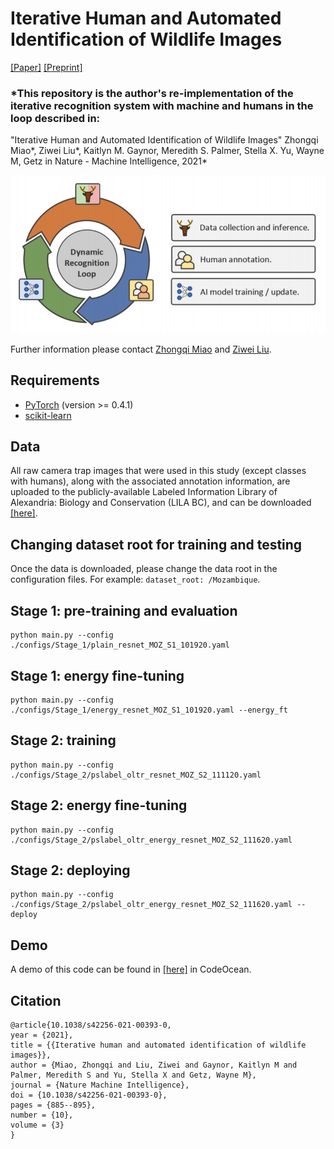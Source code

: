 # Iterative Human and Automated Identification of Wildlife Images

[[Paper]](https://www.nature.com/articles/s42256-021-00393-0) [[Preprint]](https://arxiv.org/abs/2105.02320)

### *This repository is the author's re-implementation of the iterative recognition system with machine and humans in the loop described in:
"Iterative Human and Automated Identification of Wildlife Images"
Zhongqi Miao*,  Ziwei Liu*,  Kaitlyn M. Gaynor, Meredith S. Palmer, Stella X. Yu, Wayne M, Getz in Nature - Machine Intelligence, 2021*

<img src='./assets/intro.png' width=600>

Further information please contact [Zhongqi Miao](mailto:zhongqi.miao@berkeley.edu) and [Ziwei Liu](https://liuziwei7.github.io/).

## Requirements
* [PyTorch](https://pytorch.org/) (version >= 0.4.1)
* [scikit-learn](https://scikit-learn.org/stable/)

## Data
All raw camera trap images that were used in this study (except classes with humans), along with the associated
annotation information, are uploaded to the publicly-available Labeled Information
Library of Alexandria: Biology and Conservation (LILA BC), and can be downloaded [[here]](https://lilablobssc.blob.core.windows.net/gorongosacameratraps/gorongosa-camera-traps-public-256x256.zip). 

## Changing dataset root for training and testing
Once the data is downloaded, please change the data root in the configuration files. For 
example: `dataset_root: /Mozambique`. 

## Stage 1: pre-training and evaluation
```
python main.py --config ./configs/Stage_1/plain_resnet_MOZ_S1_101920.yaml
```
## Stage 1: energy fine-tuning
```
python main.py --config ./configs/Stage_1/energy_resnet_MOZ_S1_101920.yaml --energy_ft
```
## Stage 2: training
```
python main.py --config ./configs/Stage_2/pslabel_oltr_resnet_MOZ_S2_111120.yaml
```
## Stage 2: energy fine-tuning
```
python main.py --config ./configs/Stage_2/pslabel_oltr_energy_resnet_MOZ_S2_111620.yaml
```
## Stage 2: deploying
```
python main.py --config ./configs/Stage_2/pslabel_oltr_energy_resnet_MOZ_S2_111620.yaml --deploy
```

## Demo
A demo of this code can be found in [[here]](https://codeocean.com/capsule/2011717/tree/v1) in CodeOcean.

## Citation
```
@article{10.1038/s42256-021-00393-0, 
year = {2021}, 
title = {{Iterative human and automated identification of wildlife images}}, 
author = {Miao, Zhongqi and Liu, Ziwei and Gaynor, Kaitlyn M and Palmer, Meredith S and Yu, Stella X and Getz, Wayne M}, 
journal = {Nature Machine Intelligence}, 
doi = {10.1038/s42256-021-00393-0}, 
pages = {885--895}, 
number = {10}, 
volume = {3}
}
```
